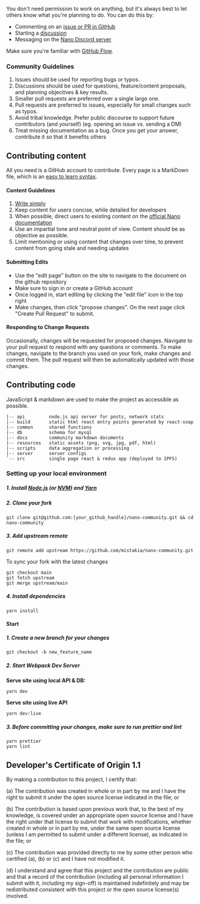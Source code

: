 You don't need permission to work on anything, but it's always best to let others know what you're planning to do. You can do this by:

- Commenting on an [issue or PR in GitHub](https://github.com/mistakia/nano-community/issues)
- Starting a [discussion](https://github.com/mistakia/nano-community/discussions)
- Messaging on the [Nano Discord server](https://chat.nano.org/)

Make sure you're familiar with <a href="https://guides.github.com/introduction/flow/index.html" tagret="_blank">GitHub Flow</a>.

### Community Guidelines

1. Issues should be used for reporting bugs or typos.
1. Discussions should be used for questions, feature/content proposals, and planning objecitves & key results.
1. Smaller pull requests are preferred over a single large one.
1. Pull requests are preferred to issues, especially for small changes such as typos.
1. Avoid tribal knowledge. Prefer public discourse to support future contributors (and yourself) (eg. opening an issue vs. sending a DM)
1. Treat missing documentation as a bug. Once you get your answer, contribute it so that it benefits others

## Contributing content

All you need is a GitHub account to contribute. Every page is a MarkDown file, which is an <a href="https://guides.github.com/features/mastering-markdown/" target="_blank">easy to learn syntax</a>.

#### Content Guidelines

1. [Write simply](http://www.paulgraham.com/simply.html)
1. Keep content for users concise, while detailed for developers
1. When possible, direct users to existing content on the [official Nano documentation](https://docs.nano.org/)
1. Use an impartial tone and neutral point of view. Content should be as objective as possible.
1. Limit mentioning or using content that changes over time, to prevent content from going stale and needing updates

#### Submitting Edits

- Use the "edit page" button on the site to navigate to the document on the github repository
- Make sure to sign in or create a GitHub account
- Once logged in, start editing by clicking the "edit file" icon in the top right
- Make changes, then click "propose changes". On the next page click "Create Pull Request" to submit.

#### Responding to Change Requests

Occasionally, changes will be requested for proposed changes. Navigate to your pull request to respond with any questions or comments. To make changes, navigate to the branch you used on your fork, make changes and commit them. The pull request will then be automatically updated with those changes.

## Contributing code

JavaScript & markdown are used to make the project as accessible as possible.

```
|-- api         node.js api server for posts, network stats
|-- build       static html react entry points generated by react-snap
|-- common      shared functions
|-- db          schema for mysql
|-- docs        community markdown documents
|-- resources   static assets (png, svg, jpg, pdf, html)
|-- scripts     data aggregation or processing
|-- server      server configs
`-- src         single page react & redux app (deployed to IPFS)
```

### Setting up your local environment

##### 1. Install [Node.js](https://nodejs.org/) (or [NVM](https://github.com/nvm-sh/nvm)) and [Yarn](https://yarnpkg.com/getting-started/install)

##### 2. Clone your fork

```
git clone git@github.com:[your_github_handle]/nano-community.git && cd nano-community
```

##### 3. Add upstream remote

```
git remote add upstream https://github.com/mistakia/nano-community.git
```

To sync your fork with the latest changes

```
git checkout main
git fetch upstream
git merge upstream/main
```

##### 4. Install dependencies

```
yarn install
```

#### Start

##### 1. Create a new branch for your changes

```
git checkout -b new_feature_name
```

##### 2. Start Webpack Dev Server

**Serve site using local API & DB:**

```
yarn dev
```

**Serve site using live API**

```
yarn dev:live
```

##### 3. Before committing your changes, make sure to run prettier and lint

```
yarn prettier
yarn lint
```

## Developer's Certificate of Origin 1.1

By making a contribution to this project, I certify that:

(a) The contribution was created in whole or in part by me and I
have the right to submit it under the open source license
indicated in the file; or

(b) The contribution is based upon previous work that, to the best
of my knowledge, is covered under an appropriate open source
license and I have the right under that license to submit that
work with modifications, whether created in whole or in part
by me, under the same open source license (unless I am
permitted to submit under a different license), as indicated
in the file; or

(c) The contribution was provided directly to me by some other
person who certified (a), (b) or (c) and I have not modified
it.

(d) I understand and agree that this project and the contribution
are public and that a record of the contribution (including all
personal information I submit with it, including my sign-off) is
maintained indefinitely and may be redistributed consistent with
this project or the open source license(s) involved.
